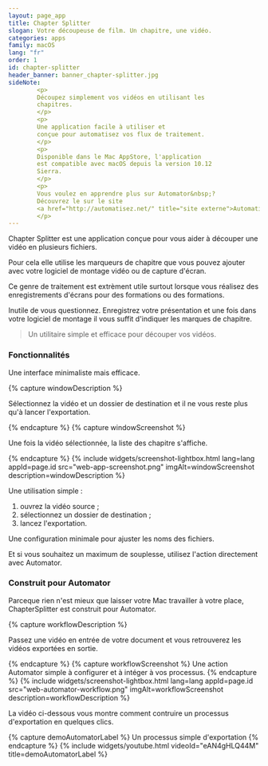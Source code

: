 ```yaml
---
layout: page_app
title: Chapter Splitter
slogan: Votre découpeuse de film. Un chapitre, une vidéo.
categories: apps
family: macOS
lang: "fr"
order: 1
id: chapter-splitter
header_banner: banner_chapter-splitter.jpg
sideNote:
        <p>
        Découpez simplement vos vidéos en utilisant les
        chapitres.
        </p>
        <p>
        Une application facile à utiliser et 
        conçue pour automatisez vos flux de traitement.
        </p>
        <p>
        Disponible dans le Mac AppStore, l'application
        est compatible avec macOS depuis la version 10.12
        Sierra.
        </p>
        <p>
        Vous voulez en apprendre plus sur Automator&nbsp;?
        Découvrez le sur le site 
        <a href="http://automatisez.net/" title="site externe">Automatisez.net&nbsp;!</a>
        </p>
---
```


Chapter Splitter est une application conçue pour vous aider à découper
une vidéo en plusieurs fichiers.

Pour cela elle utilise les marqueurs de chapitre que vous pouvez
ajouter avec votre logiciel de montage vidéo ou de capture d'écran.

Ce genre de traitement est extrèment utile surtout lorsque vous réalisez
des enregistrements d'écrans pour des formations ou des formations.

Inutile de vous questionnez. 
Enregistrez votre présentation et une fois dans votre logiciel de montage
il vous suffit d'indiquer les marques de chapitre. 

> Un utilitaire simple et efficace pour découper vos vidéos.

### Fonctionnalités

Une interface minimaliste mais efficace.

{% capture windowDescription %}

Sélectionnez la vidéo et un dossier de destination
et il ne vous reste plus qu'à lancer l'exportation.

{% endcapture %}
{% capture windowScreenshot %}

Une fois la vidéo sélectionnée, la liste des chapitre s'affiche.

{% endcapture %}
{% include widgets/screenshot-lightbox.html 
        lang=lang 
        appId=page.id 
        src="web-app-screenshot.png" imgAlt=windowScreenshot
        description=windowDescription %}

Une utilisation simple :

1. ouvrez la vidéo source ;
2. sélectionnez un dossier de destination ;
3. lancez l'exportation.

Une configuration minimale pour ajuster les noms des fichiers.

Et si vous souhaitez un maximum de souplesse, utilisez l'action
directement avec Automator.

### Construit pour Automator

Parceque rien n'est mieux que laisser votre Mac
travailler à votre place, ChapterSplitter est
construit pour Automator.

{% capture workflowDescription %}

Passez une vidéo en entrée de votre document
et vous retrouverez les vidéos exportées en
sortie.

{% endcapture %}
{% capture workflowScreenshot %}
Une action Automator simple à configurer et 
à intéger à vos processus.
{% endcapture %}
{% include widgets/screenshot-lightbox.html 
        lang=lang 
        appId=page.id 
        src="web-automator-workflow.png" imgAlt=workflowScreenshot
        description=workflowDescription %}

La vidéo ci-dessous vous montre comment contruire un processus d'exportation
en quelques clics.

{% capture demoAutomatorLabel %}
Un processus simple d'exportation
{% endcapture %}
{% include widgets/youtube.html videoId="eAN4gHLQ44M" title=demoAutomatorLabel %}
